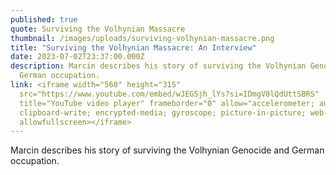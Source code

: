 ```yaml
---
published: true
quote: Surviving the Volhynian Massacre
thumbnail: /images/uploads/surviving-volhynian-massacre.png
title: "Surviving the Volhynian Massacre: An Interview"
date: 2023-07-02T23:37:00.000Z
description: Marcin describes his story of surviving the Volhynian Genocide and
  German occupation.
link: <iframe width="560" height="315"
  src="https://www.youtube.com/embed/wJEG5jh_lYs?si=IDmgV8lQdUttSBRS"
  title="YouTube video player" frameborder="0" allow="accelerometer; autoplay;
  clipboard-write; encrypted-media; gyroscope; picture-in-picture; web-share"
  allowfullscreen></iframe>
---
```

Marcin describes his story of surviving the Volhynian Genocide and German occupation.
